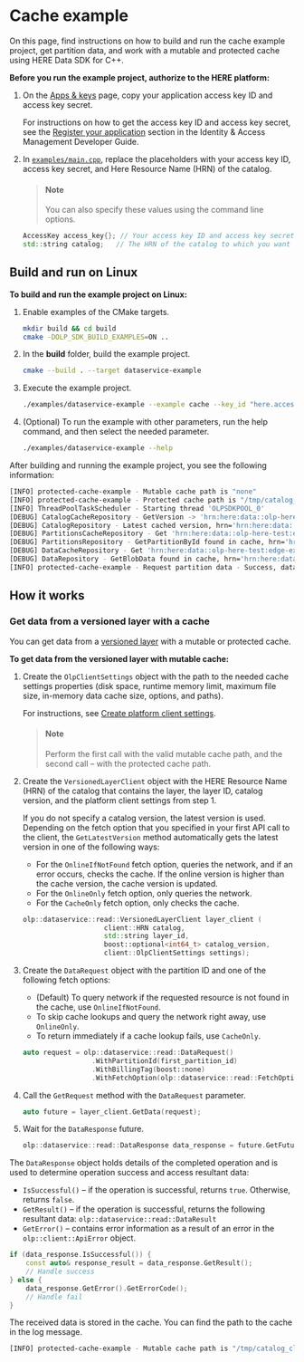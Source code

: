 # Cache example

On this page, find instructions on how to build and run the cache example project, get partition data, and work with a mutable and protected cache using HERE Data SDK for C++.

**Before you run the example project, authorize to the HERE platform:**

1. On the [Apps & keys](https://platform.here.com/admin/apps) page, copy your application access key ID and access key secret.

   For instructions on how to get the access key ID and access key secret, see the [Register your application](https://www.here.com/docs/bundle/identity-and-access-management-developer-guide/page/topics/plat-token.html#step-1-register-your-application-and-get-credentials) section in the Identity & Access Management Developer Guide.

2. In <a href="https://github.com/heremaps/here-data-sdk-cpp/blob/master/examples/main.cpp" target="_blank">`examples/main.cpp`</a>, replace the placeholders with your access key ID, access key secret, and Here Resource Name (HRN) of the catalog.

   > #### Note
   > You can also specify these values using the command line options.

   ```cpp
   AccessKey access_key{}; // Your access key ID and access key secret.
   std::string catalog;   // The HRN of the catalog to which you want to publish data.
   ```

## <a name="build"></a>Build and run on Linux

**To build and run the example project on Linux:**

1. Enable examples of the CMake targets.

   ```bash
   mkdir build && cd build
   cmake -DOLP_SDK_BUILD_EXAMPLES=ON ..
   ```

2. In the **build** folder, build the example project.

   ```bash
   cmake --build . --target dataservice-example
   ```

3. Execute the example project.

   ```bash
   ./examples/dataservice-example --example cache --key_id "here.access.key.id" --key_secret "here.access.key.secret" --catalog "catalog"
   ```

4. (Optional) To run the example with other parameters, run the help command, and then select the needed parameter.

   ```bash
   ./examples/dataservice-example --help
   ```

After building and running the example project, you see the following information:

```bash
[INFO] protected-cache-example - Mutable cache path is "none"
[INFO] protected-cache-example - Protected cache path is "/tmp/catalog_client_example/cache"
[INFO] ThreadPoolTaskScheduler - Starting thread 'OLPSDKPOOL_0'
[DEBUG] CatalogCacheRepository - GetVersion -> 'hrn:here:data::olp-here-test:edge-example-catalog::latestVersion'
[DEBUG] CatalogRepository - Latest cached version, hrn='hrn:here:data::olp-here-test:edge-example-catalog', version=0
[DEBUG] PartitionsCacheRepository - Get 'hrn:here:data::olp-here-test:edge-example-catalog::versioned-world-layer::1::0::partition'
[DEBUG] PartitionsRepository - GetPartitionById found in cache, hrn='hrn:here:data::olp-here-test:edge-example-catalog', key='versioned-world-layer[1]@0^2'
[DEBUG] DataCacheRepository - Get 'hrn:here:data::olp-here-test:edge-example-catalog::versioned-world-layer::8daa637d-7c81-4322-a600-063f4ae0ef98::Data'
[DEBUG] DataRepository - GetBlobData found in cache, hrn='hrn:here:data::olp-here-test:edge-example-catalog', key='8daa637d-7c81-4322-a600-063f4ae0ef98'
[INFO] protected-cache-example - Request partition data - Success, data size - 3375
```

## How it works

### <a name="get-partition-data-mutable"></a>Get data from a versioned layer with a cache

You can get data from a [versioned layer](https://www.here.com/docs/bundle/data-api-developer-guide/page/rest/layers.html#versioned-layers) with a mutable or protected cache.

**To get data from the versioned layer with mutable cache:**

1. Create the `OlpClientSettings` object with the path to the needed cache settings properties (disk space, runtime memory limit, maximum file size, in-memory data cache size, options, and paths).

   For instructions, see [Create platform client settings](create-platform-client-settings.md).

   > #### Note
   > Perform the first call with the valid mutable cache path, and the second call – with the protected cache path.

2. Create the `VersionedLayerClient` object with the HERE Resource Name (HRN) of the catalog that contains the layer, the layer ID, catalog version, and the platform client settings from step 1.

   If you do not specify a catalog version, the latest version is used. Depending on the fetch option that you specified in your first API call to the client, the `GetLatestVersion` method automatically gets the latest version in one of the following ways:

   - For the `OnlineIfNotFound` fetch option, queries the network, and if an error occurs, checks the cache. If the online version is higher than the cache version, the cache version is updated.
   - For the `OnlineOnly` fetch option, only queries the network.
   - For the `CacheOnly` fetch option, only checks the cache.

   ```cpp
   olp::dataservice::read::VersionedLayerClient layer_client (
                       client::HRN catalog,
                       std::string layer_id,
                       boost::optional<int64_t> catalog_version,
                       client::OlpClientSettings settings);
   ```

3. Create the `DataRequest` object with the partition ID and one of the following fetch options:

   - (Default) To query network if the requested resource is not found in the cache, use `OnlineIfNotFound`.
   - To skip cache lookups and query the network right away, use `OnlineOnly`.
   - To return immediately if a cache lookup fails, use `CacheOnly`.

   ```cpp
   auto request = olp::dataservice::read::DataRequest()
                    .WithPartitionId(first_partition_id)
                    .WithBillingTag(boost::none)
                    .WithFetchOption(olp::dataservice::read::FetchOptions::OnlineIfNotFound);
   ```

4. Call the `GetRequest` method with the `DataRequest` parameter.

   ```cpp
   auto future = layer_client.GetData(request);
   ```

5. Wait for the `DataResponse` future.

   ```cpp
   olp::dataservice::read::DataResponse data_response = future.GetFuture().get();
   ```

The `DataResponse` object holds details of the completed operation and is used to determine operation success and access resultant data:

- `IsSuccessful()` – if the operation is successful, returns `true`. Otherwise, returns `false`.
- `GetResult()` – if the operation is successful, returns the following resultant data: `olp::dataservice::read::DataResult`
- `GetError()` – contains error information as a result of an error in the `olp::client::ApiError` object.

```cpp
if (data_response.IsSuccessful()) {
    const auto& response_result = data_response.GetResult();
    // Handle success
} else {
    data_response.GetError().GetErrorCode();
    // Handle fail
}
```

The received data is stored in the cache. You can find the path to the cache in the log message.

   ```bash
   [INFO] protected-cache-example - Mutable cache path is "/tmp/catalog_client_example/cache"
   ```
